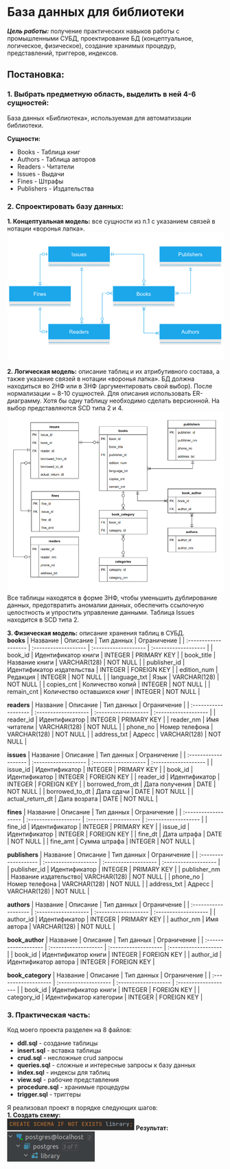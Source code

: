 # База данных для библиотеки

***Цель работы:*** получение практических навыков работы с промышленными СУБД, проектирование БД (концептуальное, логическое, физическое), создание хранимых процедур, представлений, триггеров, индексов.

## Постановка:

### 1. Выбрать предметную область, выделить в ней 4-6 сущностей:
База данных «Библиотека», используемая для автоматизации библиотеки.

**Сущности:**
- Books - Таблица книг
- Authors - Таблица авторов
- Readers - Читатели
- Issues - Выдачи
- Fines - Штрафы
- Publishers - Издательства
### 2. Спроектировать базу данных:
**1. Концептуальная модель:** все сущности из п.1 с указанием связей в нотации «воронья лапка».
![](https://github.com/ngnhtrg/Library-Management-System/blob/master/pics/conceptual.png)

**2. Логическая модель:** описание таблиц и их атрибутивного состава, а также указание связей в нотации «воронья лапка». БД должна находиться во 2НФ или в 3НФ (аргументировать свой выбор). После нормализации ~ 8-10 сущностей. Для описания использовать ER-диаграмму. Хотя бы одну таблицу необходимо сделать версионной. На выбор представляются SCD типа 2 и 4.
![](https://github.com/ngnhtrg/Library-Management-System/blob/master/pics/logic.png)
Все таблицы находятся в форме 3НФ, чтобы уменьшить дублирование данных, предотвратить аномалии данных, обеспечить ссылочную целостность и упростить управление данными. Таблица Issues находится в SCD типа 2.

**3. Физическая модель:** описание хранения таблиц в СУБД.  
**books**
| Название             | Описание             | Тип данных           | Ограничение          |
| :------------------- | :------------------- | :------------------- | :------------------- |
| book_id              | Идентификатор книги  | INTEGER              | PRIMARY KEY          |
| book_title           | Название книги       | VARCHAR(128)         | NOT NULL             |
| publisher_id         | Идентификатор издательства | INTEGER        | FOREIGN KEY          |
| edition_num          | Редакция             | INTEGER              | NOT NULL             |
| language_txt         | Язык                 | VARCHAR(128)         | NOT NULL             |
| copies_cnt           | Количество копий     | INTEGER              | NOT NULL             |
| remain_cnt           | Количество оставшихся книг | INTEGER        | NOT NULL             |

**readers**
| Название             | Описание             | Тип данных           | Ограничение          |
| :------------------- | :------------------- | :------------------- | :------------------- |
| reader_id            | Идентификатор        | INTEGER              | PRIMARY KEY          |
| reader_nm            | Имя читатели         | VARCHAR(128)         | NOT NULL             |
| phone_no             | Номер телефона       | VARCHAR(128)         | NOT NULL             |
| address_txt          | Адресс               | VARCHAR(128)         | NOT NULL             |

**issues**
| Название             | Описание             | Тип данных           | Ограничение          |
| :------------------- | :------------------- | :------------------- | :------------------- |
| issue_id             | Идентификатор        | INTEGER              | PRIMARY KEY          |
| book_id              | Идентификатор        | INTEGER              | FOREIGN KEY          |
| reader_id            | Идентификатор        | INTEGER              | FOREIGN KEY          |
| borrowed_from_dt     | Дата получения       | DATE                 | NOT NULL             |
| borrowed_to_dt       | Дата сдачи           | DATE                 | NOT NULL             |
| actual_return_dt     | Дата возрата         | DATE                 | NOT NULL             |


**fines**
| Название             | Описание             | Тип данных           | Ограничение          |
| :------------------- | :------------------- | :------------------- | :------------------- |
| fine_id              | Идентификатор        | INTEGER              | PRIMARY KEY          |
| issue_id             | Идентификатор        | INTEGER              | FOREIGN KEY          |
| fine_dt              | Дата штрафа          | DATE                 | NOT NULL             |
| fine_amt             | Сумма штрафа         | INTEGER              | NOT NULL             |

**publishers**
| Название             | Описание             | Тип данных           | Ограничение          |
| :------------------- | :------------------- | :------------------- | :------------------- |
| publisher_id         | Идентификатор        | INTEGER              | PRIMARY KEY          |
| publisher_nm         | Название издательство| VARCHAR(128)         | NOT NULL             |
| phone_no             | Номер телефона       | VARCHAR(128)         | NOT NULL             |
| address_txt          | Адресс               | VARCHAR(128)         | NOT NULL             |

**authors**
| Название             | Описание             | Тип данных           | Ограничение          |
| :------------------- | :------------------- | :------------------- | :------------------- |
| author_id            | Идентификатор        | INTEGER              | PRIMARY KEY          |
| author_nm            | Имя автора           | VARCHAR(128)         | NOT NULL             |

**book_author**
| Название             | Описание             | Тип данных           | Ограничение          |
| :------------------- | :------------------- | :------------------- | :------------------- |
| book_id              | Идентификатор книги  | INTEGER              | FOREIGN KEY          |
| author_id            | Идентификатор автора | INTEGER              | FOREIGN KEY          |

**book_category**
| Название             | Описание             | Тип данных           | Ограничение          |
| :------------------- | :------------------- | :------------------- | :------------------- |
| book_id              | Идентификатор книги  | INTEGER              | FOREIGN KEY          |
| category_id          | Идентификатор категории | INTEGER           | FOREIGN KEY          |

### 3. Практическая часть:

Код моего проекта разделен на 8 файлов:

- **ddl.sql** - создание таблицы
- **insert.sql** - вставка таблицы
- **crud.sql** - несложные crud запросы
- **queries.sql** - сложные и интересные запросы к базу данных
- **index.sql** - индексы для таблиц
- **view.sql** - рабочие представления 
- **procedure.sql** - хранимые процедуры
- **trigger.sql** - триггеры

Я реализовал проект в порядке следующих шагов:  
**1. Создать схему:**  
![](https://github.com/ngnhtrg/Library-Management-System/blob/master/pics/1-1.png)
**Результат:**  
![](https://github.com/ngnhtrg/Library-Management-System/blob/master/pics/1-2.png)